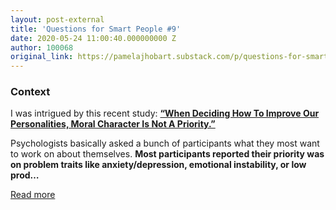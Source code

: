 ```yaml
---
layout: post-external
title: 'Questions for Smart People #9'
date: 2020-05-24 11:00:40.000000000 Z
author: 100068
original_link: https://pamelajhobart.substack.com/p/questions-for-smart-people-9
---
```


### **Context**

I was intrigued by this recent study: **[“When Deciding How To Improve Our Personalities, Moral Character Is Not A Priority.”](https://pamelajhobart.substack.com/subscribe?utm_medium=rss&utm_content=482860)**

Psychologists basically asked a bunch of participants what they most want to work on about themselves. **Most participants reported their priority was on problem traits like anxiety/depression, emotional instability, or low prod…**

[Read more](https://pamelajhobart.substack.com/p/questions-for-smart-people-9)

